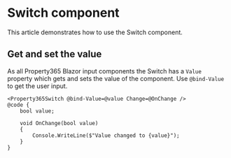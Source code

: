 # Switch component
This article demonstrates how to use the Switch component.

## Get and set the value
As all Property365 Blazor input components the Switch has a `Value` property which gets and sets the value of the component.
Use `@bind-Value` to get the user input.

```
<Property365Switch @bind-Value=@value Change=@OnChange />
@code {
    bool value;

    void OnChange(bool value)
    {
        Console.WriteLine($"Value changed to {value}");
    }
}
```
